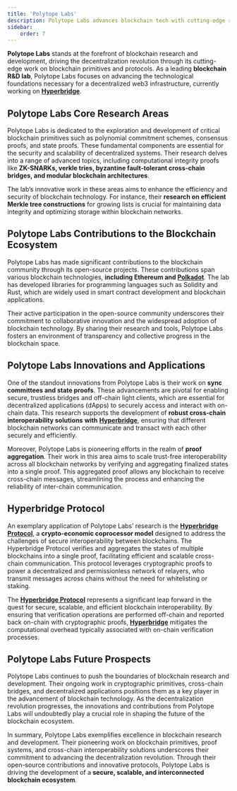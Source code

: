 ```yaml
---
title: 'Polytope Labs'
description: Polytope Labs advances blockchain tech with cutting-edge research on cryptographic primitives, cross-chain interoperability, and decentralized applications.
sidebar:
    order: 7
---
```



**Polytope Labs** stands at the forefront of blockchain research and development, driving the decentralization revolution through its cutting-edge work on blockchain primitives and protocols. As a leading **blockchain R&amp;D lab**, Polytope Labs focuses on advancing the technological foundations necessary for a decentralized web3 infrastructure, currently working on [**Hyperbridge**](https://dablock.com/dapps/hyperbridge/).

## Polytope Labs Core Research Areas
Polytope Labs is dedicated to the exploration and development of critical blockchain primitives such as polynomial commitment schemes, consensus proofs, and state proofs. These fundamental components are essential for the security and scalability of decentralized systems. Their research delves into a range of advanced topics, including computational integrity proofs like **ZK-SNARKs, verkle tries, byzantine fault-tolerant cross-chain bridges, and modular blockchain architectures**.

The lab’s innovative work in these areas aims to enhance the efficiency and security of blockchain technology. For instance, their **research on efficient Merkle tree constructions** for growing lists is crucial for maintaining data integrity and optimizing storage within blockchain networks.

## Polytope Labs Contributions to the Blockchain Ecosystem
Polytope Labs has made significant contributions to the blockchain community through its open-source projects. These contributions span various blockchain technologies, **including Ethereum and [Polkadot](https://dablock.com/ecosystem/)**. The lab has developed libraries for programming languages such as Solidity and Rust, which are widely used in smart contract development and blockchain applications.

Their active participation in the open-source community underscores their commitment to collaborative innovation and the widespread adoption of blockchain technology. By sharing their research and tools, Polytope Labs fosters an environment of transparency and collective progress in the blockchain space.

## Polytope Labs Innovations and Applications
One of the standout innovations from Polytope Labs is their work on **sync committees and state proofs**. These advancements are pivotal for enabling secure, trustless bridges and off-chain light clients, which are essential for decentralized applications (dApps) to securely access and interact with on-chain data. This research supports the development of **robust cross-chain interoperability solutions** **with** [**Hyperbridge**](https://dablock.com/dapps/hyperbridge/), ensuring that different blockchain networks can communicate and transact with each other securely and efficiently.

Moreover, Polytope Labs is pioneering efforts in the realm of **proof aggregation**. Their work in this area aims to scale trust-free interoperability across all blockchain networks by verifying and aggregating finalized states into a single proof. This aggregated proof allows any blockchain to receive cross-chain messages, streamlining the process and enhancing the reliability of inter-chain communication.

## Hyperbridge Protocol
An exemplary application of Polytope Labs’ research is the [**Hyperbridge Protocol**](https://dablock.com/dapps/hyperbridge/), a **crypto-economic coprocessor model** designed to address the challenges of secure interoperability between blockchains. The Hyperbridge Protocol verifies and aggregates the states of multiple blockchains into a single proof, facilitating efficient and scalable cross-chain communication. This protocol leverages cryptographic proofs to power a decentralized and permissionless network of relayers, who transmit messages across chains without the need for whitelisting or staking.

The **[Hyperbridge Protocol](https://dablock.com/dapps/hyperbridge/)** represents a significant leap forward in the quest for secure, scalable, and efficient blockchain interoperability. By ensuring that verification operations are performed off-chain and reported back on-chain with cryptographic proofs, [**Hyperbridge**](https://dablock.com/dapps/hyperbridge/) mitigates the computational overhead typically associated with on-chain verification processes.

## Polytope Labs Future Prospects
Polytope Labs continues to push the boundaries of blockchain research and development. Their ongoing work in cryptographic primitives, cross-chain bridges, and decentralized applications positions them as a key player in the advancement of blockchain technology. As the decentralization revolution progresses, the innovations and contributions from Polytope Labs will undoubtedly play a crucial role in shaping the future of the blockchain ecosystem.

In summary, Polytope Labs exemplifies excellence in blockchain research and development. Their pioneering work on blockchain primitives, proof systems, and cross-chain interoperability solutions underscores their commitment to advancing the decentralization revolution. Through their open-source contributions and innovative protocols, Polytope Labs is driving the development of a **secure, scalable, and interconnected blockchain ecosystem**.
